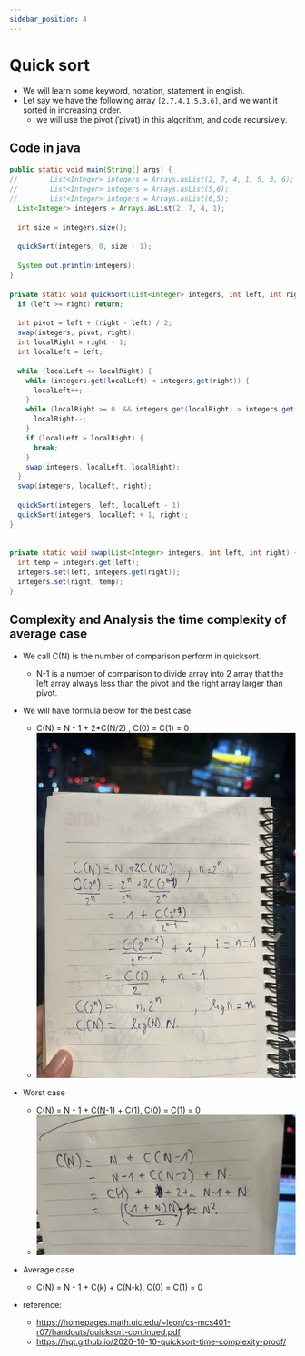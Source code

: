 ```yaml
---
sidebar_position: 4
---
```


# Quick sort
- We will learn some keyword, notation, statement in english.
- Let say we have the following array `[2,7,4,1,5,3,6]`, and we want it sorted in increasing order.
  - we will use the pivot (ˈpivət) in this algorithm, and code recursively. 

## Code in java
```java
public static void main(String[] args) {
//        List<Integer> integers = Arrays.asList(2, 7, 4, 1, 5, 3, 6);
//        List<Integer> integers = Arrays.asList(5,6);
//        List<Integer> integers = Arrays.asList(6,5);
  List<Integer> integers = Arrays.asList(2, 7, 4, 1);

  int size = integers.size();

  quickSort(integers, 0, size - 1);

  System.out.println(integers);
}

private static void quickSort(List<Integer> integers, int left, int right) {
  if (left >= right) return;

  int pivot = left + (right - left) / 2;
  swap(integers, pivot, right);
  int localRight = right - 1;
  int localLeft = left;

  while (localLeft <= localRight) {
    while (integers.get(localLeft) < integers.get(right)) {
      localLeft++;
    }
    while (localRight >= 0  && integers.get(localRight) > integers.get(right)) {
      localRight--;
    }
    if (localLeft > localRight) {
      break;
    }
    swap(integers, localLeft, localRight);
  }
  swap(integers, localLeft, right);

  quickSort(integers, left, localLeft - 1);
  quickSort(integers, localLeft + 1, right);
}


private static void swap(List<Integer> integers, int left, int right) {
  int temp = integers.get(left);
  integers.set(left, integers.get(right));
  integers.set(right, temp);
}
```

## Complexity and Analysis the time complexity of average case
- We call C(N) is the number of comparison perform in quicksort.
  - N-1 is a number of comparison to divide array into 2 array that the left array always less than the pivot and the right array larger than pivot.
- We will have formula below for the best case
  - C(N) = N - 1 + 2*C(N/2) , C(0) = C(1) = 0
  - ![quick sort best case](img/quicksort-bestcase.jpeg)
- Worst case
  - C(N) = N - 1 + C(N-1) + C(1), C(0) = C(1) = 0
  - ![quick sort worst case](img/quicksort-worstcase.jpeg)
- Average case
  - C(N) = N - 1 + C(k) + C(N-k), C(0) = C(1) = 0

- reference: 
  - https://homepages.math.uic.edu/~leon/cs-mcs401-r07/handouts/quicksort-continued.pdf
  - https://hqt.github.io/2020-10-10-quicksort-time-complexity-proof/
